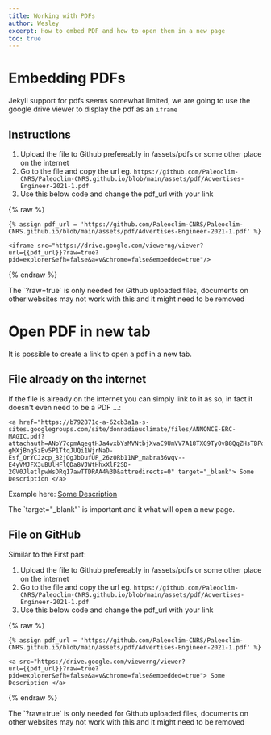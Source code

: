 ```yaml
---
title: Working with PDFs
author: Wesley
excerpt: How to embed PDF and how to open them in a new page
toc: true
---
```


# Embedding PDFs

Jekyll support for pdfs seems somewhat limited, we are going to use the google drive viewer to display the pdf as an `iframe`

## Instructions

1. Upload the file to Github prefereably in /assets/pdfs or some other place on the internet
1. Go to the file and copy the url eg. `https://github.com/Paleoclim-CNRS/Paleoclim-CNRS.github.io/blob/main/assets/pdf/Advertises-Engineer-2021-1.pdf`
1. Use this below code and change the pdf_url with your link

{% raw %}
```
{% assign pdf_url = 'https://github.com/Paleoclim-CNRS/Paleoclim-CNRS.github.io/blob/main/assets/pdf/Advertises-Engineer-2021-1.pdf' %}

<iframe src="https://drive.google.com/viewerng/viewer?
url={{pdf_url}}?raw=true?
pid=explorer&efh=false&a=v&chrome=false&embedded=true"/>
```
{% endraw %}
<div class='alert alert-info'>
    The `?raw=true` is only needed for Github uploaded files, documents on other websites may not work with this and it might need to be removed
</div>

# Open PDF in new tab

It is possible to create a link to open a pdf in a new tab.

## File already on the internet

If the file is already on the internet you can simply link to it as so, in fact it doesn't even need to be a PDF ...:

```
<a href="https://b792871c-a-62cb3a1a-s-sites.googlegroups.com/site/donnadieuclimate/files/ANNONCE-ERC-MAGIC.pdf?attachauth=ANoY7cpmAqegtHJa4vxbYsMVNtbjXvaC9UmVV7A18TXG9Ty0vB8QqZHsTBPqG6D21DCawoWXM3eaY6T1ExXFUckWPnPqbEWxAlN64tMBxO6-gMXjBng5zEv5P1TtqJUQi1WjrNaD-Esf_QrYCJzcp_B2jOgJbDufUP_26z0Rb11NP_mabra36wqv--E4yVMJFX3uBUlHFlQDa8VJWtHhxXlF2SD-2GV0JletlpwWsDRq17awTTDRAA4%3D&attredirects=0" target="_blank"> Some Description </a>
```
Example here: 
<a href="https://b792871c-a-62cb3a1a-s-sites.googlegroups.com/site/donnadieuclimate/files/ANNONCE-ERC-MAGIC.pdf?attachauth=ANoY7cpmAqegtHJa4vxbYsMVNtbjXvaC9UmVV7A18TXG9Ty0vB8QqZHsTBPqG6D21DCawoWXM3eaY6T1ExXFUckWPnPqbEWxAlN64tMBxO6-gMXjBng5zEv5P1TtqJUQi1WjrNaD-Esf_QrYCJzcp_B2jOgJbDufUP_26z0Rb11NP_mabra36wqv--E4yVMJFX3uBUlHFlQDa8VJWtHhxXlF2SD-2GV0JletlpwWsDRq17awTTDRAA4%3D&attredirects=0" target="_blank">Some Description </a>

<div class="alert alert-info">
    The `target="_blank"` is important and it what will open a new page.
</div>

## File on GitHub

Similar to the First part:

1. Upload the file to Github prefereably in /assets/pdfs or some other place on the internet
1. Go to the file and copy the url eg. `https://github.com/Paleoclim-CNRS/Paleoclim-CNRS.github.io/blob/main/assets/pdf/Advertises-Engineer-2021-1.pdf`
1. Use this below code and change the pdf_url with your link

{% raw %}
```
{% assign pdf_url = 'https://github.com/Paleoclim-CNRS/Paleoclim-CNRS.github.io/blob/main/assets/pdf/Advertises-Engineer-2021-1.pdf' %}

<a src="https://drive.google.com/viewerng/viewer?
url={{pdf_url}}?raw=true?
pid=explorer&efh=false&a=v&chrome=false&embedded=true"> Some Description </a>
```
{% endraw %}

<div class='alert alert-info'>
    The `?raw=true` is only needed for Github uploaded files, documents on other websites may not work with this and it might need to be removed
</div>
